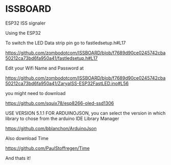 # ISSBOARD
ESP32 ISS signaler


Using the ESP32

To switch the LED Data strip pin go to  fastledsetup.h#L17

https://github.com/zombodotcom/ISSBOARD/blob/f7689d90ce0245742cba50212ca73bd6fa950a41/fastledsetup.h#L17

Edit your Wifi Name and Password at 

https://github.com/zombodotcom/ISSBOARD/blob/f7689d90ce0245742cba50212ca73bd6fa950a41/ZaryaISS-ESP32FastLED.ino#L56

you might need to download

https://github.com/squix78/esp8266-oled-ssd1306 

USE VERSION 5.1.1 FOR ARDUINOJSON, you can select the version in which library to chose from the arduino IDE Library Manager

https://github.com/bblanchon/ArduinoJson

Also download Time

https://github.com/PaulStoffregen/Time

And thats it!
